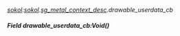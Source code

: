 _[sokol](../../modules/sokol/sokol-module.md):[sokol](../../modules/sokol/sokol-module.md).[sg\_metal\_context\_desc](../../modules/sokol/sokol-sg_metal_context_desc.md).drawable\_userdata\_cb_
##### Field drawable\_userdata\_cb:Void()
